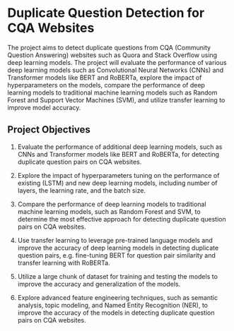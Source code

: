 # Duplicate Question Detection for CQA Websites

The project aims to detect duplicate questions from CQA (Community Question Answering) websites such as Quora and Stack Overflow using deep learning models. The project will evaluate the performance of various deep learning models such as Convolutional Neural Networks (CNNs) and Transformer models like BERT and RoBERTa, explore the impact of hyperparameters on the models, compare the performance of deep learning models to traditional machine learning models such as Random Forest and Support Vector Machines (SVM), and utilize transfer learning to improve model accuracy.

## Project Objectives

1. Evaluate the performance of additional deep learning models, such as CNNs and Transformer models like BERT and RoBERTa, for detecting duplicate question pairs on CQA websites.

2. Explore the impact of hyperparameters tuning on the performance of existing (LSTM) and new deep learning models, including number of layers, the learning rate, and the batch size.

3. Compare the performance of deep learning models to traditional machine learning models, such as Random Forest and SVM, to determine the most effective approach for detecting duplicate question pairs on CQA websites.

4. Use transfer learning to leverage pre-trained language models and improve the accuracy of deep learning models in detecting duplicate question pairs, e.g. fine-tuning BERT for question pair similarity and transfer learning with RoBERTa.

5. Utilize a large chunk of dataset for training and testing the models to improve the accuracy and generalization of the models.

6. Explore advanced feature engineering techniques, such as semantic analysis, topic modeling, and Named Entity Recognition (NER), to improve the accuracy of the models in detecting duplicate question pairs on CQA websites.
